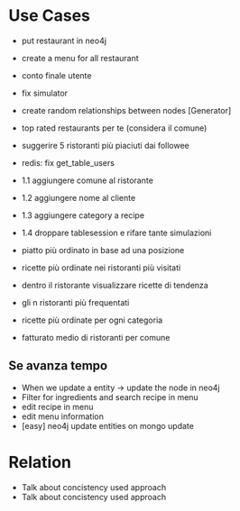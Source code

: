 # Use Cases

- put restaurant in neo4j
- create a menu for all restaurant
- conto finale utente
- fix simulator

- create random relationships between nodes [Generator]
- top rated restaurants per te (considera il comune)
- suggerire 5 ristoranti più piaciuti dai followee
- redis: fix get_table_users

- 1.1 aggiungere comune al ristorante
- 1.2 aggiungere nome al cliente
- 1.3 aggiungere category a recipe
- 1.4 droppare tablesession e rifare tante simulazioni

- piatto più ordinato in base ad una posizione
- ricette più ordinate nei ristoranti più visitati
- dentro il ristorante visualizzare ricette di tendenza
- gli n ristoranti più frequentati
- ricette più ordinate per ogni categoria
- fatturato medio di ristoranti per comune

## Se avanza tempo

- When we update a entity -> update the node in neo4j
- Filter for ingredients and search recipe in menu
- edit recipe in menu
- edit menu information
- [easy] neo4j update entities on mongo update

# Relation

- Talk about concistency used approach
- Talk about concistency used approach
